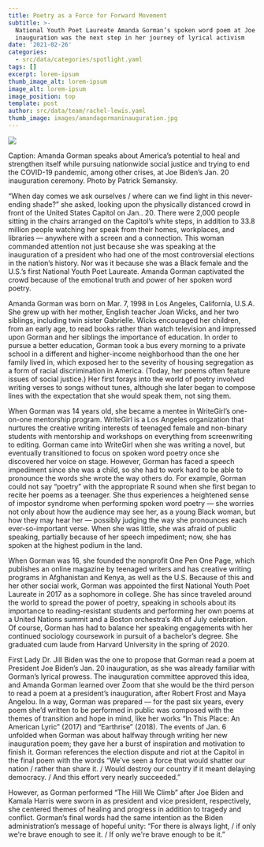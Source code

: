 ```yaml
---
title: Poetry as a Force for Forward Movement
subtitle: >-
  National Youth Poet Laureate Amanda Gorman’s spoken word poem at Joe Biden’s
  inauguration was the next step in her journey of lyrical activism
date: '2021-02-26'
categories:
  - src/data/categories/spotlight.yaml
tags: []
excerpt: lorem-ipsum
thumb_image_alt: lorem-ipsum
image_alt: lorem-ipsum
image_position: top
template: post
author: src/data/team/rachel-lewis.yaml
thumb_image: images/amandagormaninauguration.jpg
---
```

![](https://imgur.com/a/LrrQuMt)

Caption: Amanda Gorman speaks about America’s potential to heal and strengthen itself while pursuing nationwide social justice and trying to end the COVID-19 pandemic, among other crises, at Joe Biden’s Jan. 20 inauguration ceremony. Photo by Patrick Semansky. 

“When day comes we ask ourselves / where can we find light in this never-ending shade?” she asked, looking upon the physically distanced crowd in front of the United States Capitol on Jan.. 20. There were 2,000 people sitting in the chairs arranged on the Capitol’s white steps, in addition to 33.8 million people watching her speak from their homes, workplaces, and libraries — anywhere with a screen and a connection. This woman commanded attention not just because she was speaking at the inauguration of a president who had one of the most controversial elections in the nation’s history. Nor was it because she was a Black female and the U.S.’s first National Youth Poet Laureate. Amanda Gorman captivated the crowd because of the emotional truth and power of her spoken word poetry. 

Amanda Gorman was born on Mar. 7, 1998 in Los Angeles, California, U.S.A. She grew up with her mother, English teacher Joan Wicks, and her two siblings, including twin sister Gabrielle. Wicks encouraged her children, from an early age, to read books rather than watch television and impressed upon Gorman and her siblings the importance of education. In order to pursue a better education, Gorman took a bus every morning to a private school in a different and higher-income neighborhood than the one her family lived in, which exposed her to the severity of housing segregation as a form of racial discrimination in America. (Today, her poems often feature issues of social justice.) Her first forays into the world of poetry involved writing verses to songs without tunes, although she later began to compose lines with the expectation that she would speak them, not sing them. 

When Gorman was 14 years old, she became a mentee in WriteGirl’s one-on-one mentorship program. WriteGirl is a Los Angeles organization that nurtures the creative writing interests of teenaged female and non-binary students with mentorship and workshops on everything from screenwriting to editing. Gorman came into WriteGirl when she was writing a novel, but eventually transitioned to focus on spoken word poetry once she discovered her voice on stage. However, Gorman has faced a speech impediment since she was a child, so she had to work hard to be able to pronounce the words she wrote the way others do. For example, Gorman could not say “poetry” with the appropriate R sound when she first began to recite her poems as a teenager. She thus experiences a heightened sense of impostor syndrome when performing spoken word poetry — she worries not only about how the audience may see her, as a young Black woman, but how they may hear her — possibly judging the way she pronounces each ever-so-important verse. When she was little, she was afraid of public speaking, partially because of her speech impediment; now, she has spoken at the highest podium in the land. 

When Gorman was 16, she founded the nonprofit One Pen One Page, which publishes an online magazine by teenaged writers and has creative writing programs in Afghanistan and Kenya, as well as the U.S. Because of this and her other social work, Gorman was appointed the first National Youth Poet Laureate in 2017 as a sophomore in college. She has since traveled around the world to spread the power of poetry, speaking in schools about its importance to reading-resistant students and performing her own poems at a United Nations summit and a Boston orchestra’s 4th of July celebration. Of course, Gorman has had to balance her speaking engagements with her continued sociology coursework in pursuit of a bachelor’s degree. She graduated cum laude from Harvard University in the spring of 2020.

First Lady Dr. Jill Biden was the one to propose that Gorman read a poem at President Joe Biden’s Jan. 20 inauguration, as she was already familiar with Gorman’s lyrical prowess. The inauguration committee approved this idea, and Amanda Gorman learned over Zoom that she would be the third person to read a poem at a president’s inauguration, after Robert Frost and Maya Angelou. In a way, Gorman was prepared — for the past six years, every poem she’d written to be performed in public was composed with the themes of transition and hope in mind, like her works “In This Place: An American Lyric” (2017) and “Earthrise” (2018). The events of Jan. 6 unfolded when Gorman was about halfway through writing her new inauguration poem; they gave her a burst of inspiration and motivation to finish it. Gorman references the election dispute and riot at the Capitol in the final poem with the words “We've seen a force that would shatter our nation / rather than share it. / Would destroy our country if it meant delaying democracy. / And this effort very nearly succeeded.” 

However, as Gorman performed “The Hill We Climb” after Joe Biden and Kamala Harris were sworn in as president and vice president, respectively, she centered themes of healing and progress in addition to tragedy and conflict. Gorman’s final words had the same intention as the Biden administration’s message of hopeful unity: “For there is always light, / if only we're brave enough to see it. / If only we're brave enough to be it.” 
